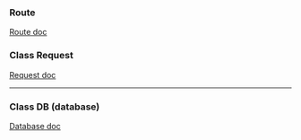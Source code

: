 ### Route
[Route doc](/docs/Route.md)

### Class Request


[Request doc](/docs/Request.md)

---------------------------------------------------------
### Class DB (database)
[Database doc](/docs/Database.md)

